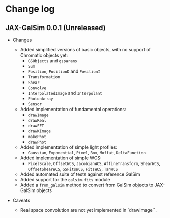 # Change log

## JAX-GalSim 0.0.1 (Unreleased)

* Changes
  * Added simplified versions of basic objects, with no support of Chromatic objects yet:
    * `GSObjects` and `gsparams`
    * `Sum`
    * `Position`, `PositionD` and `PositionI`
    * `Transformation`
    * `Shear`
    * `Convolve`
    * `InterpolatedImage` and `Interpolant`
    * `PhotonArray`
    * `Sensor`
  * Added implementation of fundamental operations:
    * `drawImage`
    * `drawReal`
    * `drawFFT`
    * `drawKImage`
    * `makePhot`
    * `drawPhot`
  * Added implementation of simple light profiles:
    * `Gaussian`, `Exponential`, `Pixel`, `Box`, `Moffat`, `DeltaFunction`
  * Added implementation of simple WCS:
    * `PixelScale`, `OffsetWCS`, `JacobianWCS`, `AffineTransform`, `ShearWCS`, `OffsetShearWCS`, `GSFitsWCS`, `FitsWCS`, `TanWCS`
  * Added automated suite of tests against reference GalSim
  * Added support for the `galsim.fits` module
  * Added a `from_galsim` method to convert from GalSim objects to JAX-GalSim objects

* Caveats
  * Real space convolution are not yet implemented in `drawImage``.
